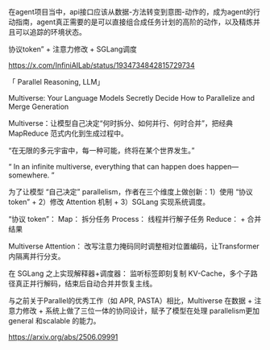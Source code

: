 在agent项目当中，api接口应该从数据-方法转变到意图-动作的，成为agent的行动指南，agent真正需要的是可以直接组合成任务计划的高阶的动作，以及精炼并且可以追踪的环境状态。


协议token” + 注意力修改 + SGLang调度

https://x.com/InfiniAILab/status/1934734842815729734

「 Parallel Reasoning, LLM」

Multiverse: Your Language Models Secretly Decide How to Parallelize and Merge Generation

Multiverse：让模型自己决定“何时拆分、如何并行、何时合并”，把经典 MapReduce 范式内化到生成过程中。

“在无限的多元宇宙中，每一种可能，终将在某个世界发生。”

“ In an infinite multiverse, everything that can happen does happen—somewhere. ”

为了让模型 “自己决定” parallelism，作者在三个维度上做创新：1）使用 “协议 token” + 2）修改 Attention 机制 + 3）SGLang 实现系统调度。

“协议 token”：
Map： <Parallel><Goal><Outline> 拆分任务
Process： <Path i> 线程并行解子任务
Reduce： <Conclusion> + </Parallel>  合并结果

Multiverse Attention： 
改写注意力掩码同时调整相对位置编码，让Transformer 内隔离并行分支。

在 SGLang 之上实现解释器+调度器：
监听标签即刻复制 KV-Cache，多个子路径真正并行解码，结束后自动合并并恢复主线。

与之前关于Parallel的优秀工作（如 APR, PASTA）相比，Multiverse 在数据 + 注意力修改 + 系统上做了三位一体的协同设计，赋予了模型在处理 parallelism更加 general 和scalable 的能力。


https://arxiv.org/abs/2506.09991
